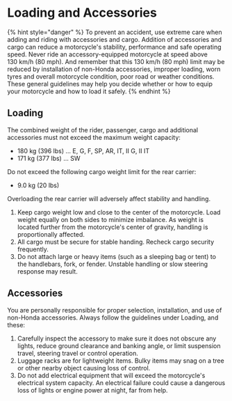 # Loading and Accessories

{% hint style="danger" %}
To prevent an accident, use extreme care when adding and riding with accessories and cargo. Addition of accessories and cargo can reduce a motorcycle's stability, performance and safe operating speed. Never ride an accessory-equipped motorcycle at speed above 130 km/h \(80 mph\). And remember that this 130 km/h \(80 mph\) limit may be reduced by installation of non-Honda accessories, improper loading, worn tyres and overall motorcycle condition, poor road or weather conditions. These general guidelines may help you decide whether or how to equip your motorcycle and how to load it safely.
{% endhint %}

## Loading

The combined weight of the rider, passenger, cargo and additional accessories must not exceed the maximum weight capacity:

* 180 kg \(396 lbs\) ... E, G, F, SP, AR, IT, II G, II IT
* 171 kg \(377 lbs\) ... SW

Do not exceed the following cargo weight limit for the rear carrier:

* 9.0 kg \(20 lbs\)

Overloading the rear carrier will adversely affect stability and handling.

1. Keep cargo weight low and close to the center of the motorcycle. Load weight equally on both sides to minimize imbalance. As weight is located further from the motorcycle's center of gravity, handling is proportionally affected.
2. All cargo must be secure for stable handing. Recheck cargo security frequently.
3. Do not attach large or heavy items \(such as a sleeping bag or tent\) to the handlebars, fork, or fender. Unstable handling or slow steering response may result.

## Accessories

You are personally responsible for proper selection, installation, and use of non-Honda accessories. Always follow the guidelines under Loading, and these:

1. Carefully inspect the accessory to make sure it does not obscure any lights, reduce ground clearance and banking angle, or limit suspension travel, steering travel or control operation.
2. Luggage racks are for lightweight items. Bulky items may snag on a tree or other nearby object causing loss of control.
3. Do not add electrical equipment that will exceed the motorcycle's electrical system capacity. An electrical failure could cause a dangerous loss of lights or engine power at night, far from help.

